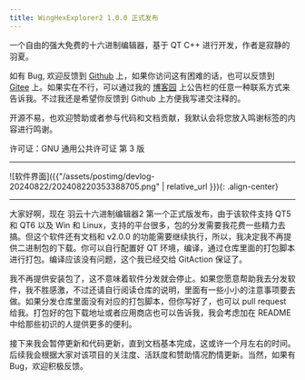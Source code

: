 ```yaml
---
title: WingHexExplorer2 1.0.0 正式发布
---
```


一个自由的强大免费的十六进制编辑器，基于 QT C++ 进行开发，作者是寂静的羽夏。

如有 Bug, 欢迎反馈到 [Github](https://github.com/Wing-summer/WingHexExplorer2/issues) 上，如果你访问这有困难的话，也可以反馈到 [Gitee](https://gitee.com/wing-cloud/WingHexExplorer2/issues) 上。如果实在不行，可以通过我的 [博客园](https://www.cnblogs.com/wingsummer) 上公告栏的任意一种联系方式来告诉我。不过我还是希望你反馈到 Github 上方便我写递交注释的。

开源不易，也欢迎赞助或者参与代码和文档贡献，我默认会将您放入鸣谢标签的内容进行鸣谢。

许可证：GNU 通用公共许可证 第 3 版

---

![软件界面]({{"/assets/postimg/devlog-20240822/202408220353388705.png" | relative_url }}){: .align-center}

---

大家好啊，现在 羽云十六进制编辑器2 第一个正式版发布，由于该软件支持 QT5 和 QT6 以及 Win 和 Linux，支持的平台很多，包的分发需要我花费一些精力去搞。但这个软件还有文档和 v2.0.0 的功能需要继续执行，所以，我决定我不再提供二进制包的下载。你可以自行配置好 QT 环境，编译，通过仓库里面的打包脚本进行打包。编译应该没有问题，这个我已经交给 GitAction 保证了。

我不再提供安装包了，这不意味着软件分发就会停止。如果您愿意帮助我去分发软件，我不胜感激，不过还请自行阅读仓库的说明，里面有一些小小的注意事项要去做。如果分发仓库里面没有对应的打包脚本，但你写好了，也可以 pull request 给我。打包好的包下载地址或者应用商店也可以告诉我，我会考虑加在 README 中给那些初识的人提供更多的便利。

接下来我会暂停更新和代码更新，直到文档基本完成，这或许一个月左右的时间。后续我会根据大家对该项目的关注度、活跃度和赞助情况酌情更新。当然，如果有 Bug，欢迎积极反馈。
